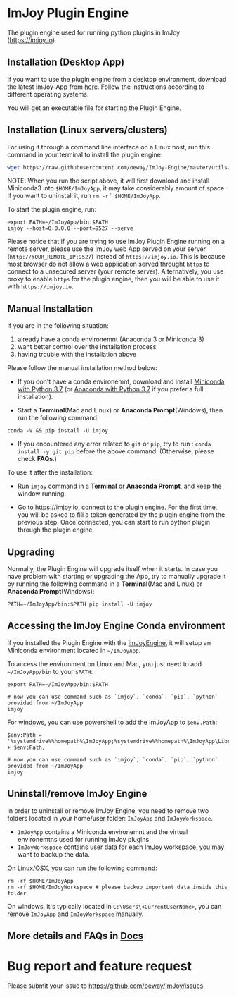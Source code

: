# ImJoy Plugin Engine
The plugin engine used for running python plugins in ImJoy (https://imjoy.io).

## Installation (Desktop App)

If you want to use the plugin engine from a desktop environment, download the latest ImJoy-App from [here](https://github.com/oeway/ImJoy-App/releases). Follow the instructions according to different operating systems.

You will get an executable file for starting the Plugin Engine.

## Installation (Linux servers/clusters)

For using it through a command line interface on a Linux host, run this command in your terminal to install the plugin engine:
```bash
wget https://raw.githubusercontent.com/oeway/ImJoy-Engine/master/utils/Linux_Install.sh  -O - | bash
```

NOTE: When you run the script above, it will first download and install Miniconda3 into `$HOME/ImJoyApp`, it may take considerably amount of space. If you want to uninstall it, run `rm -rf $HOME/ImJoyApp`.  

To start the plugin engine, run:
```
export PATH=~/ImJoyApp/bin:$PATH
imjoy --host=0.0.0.0 --port=9527 --serve
```

Please notice that if you are trying to use ImJoy Plugin Engine running on a remote server, please use the ImJoy web App served on your server (`http://YOUR_REMOTE_IP:9527`) instead of `https://imjoy.io`. This is because most browser do not allow a web application served throught `https` to connect to a unsecured server (your remote server). Alternatively, you use proxy to enable `https` for the plugin engine, then you will be able to use it with `https://imjoy.io`.


## Manual Installation
  If you are in the following situation:
   1) already have a conda environemnt (Anaconda 3 or Miniconda 3)
   1) want better control over the installation process
   2) having trouble with the installation above

  Please follow the manual installation method below:

  * If you don't have a conda environemnt, download and install [Miniconda with Python 3.7](https://conda.io/miniconda.html) (or [Anaconda with Python 3.7](https://www.anaconda.com/download/) if you prefer a full installation).

  * Start a **Terminal**(Mac and Linux) or **Anaconda Prompt**(Windows), then run the following command:

  ```
  conda -V && pip install -U imjoy
  ```

  * If you encountered any error related to `git` or `pip`, try to run : `conda install -y git pip` before the above command. (Otherwise, please check **FAQs**.)

  To use it after the installation:
  * Run `imjoy` command in a **Terminal** or **Anaconda Prompt**, and keep the window running.

  * Go to https://imjoy.io, connect to the plugin engine. For the first time, you will be asked to fill a token generated by the plugin engine from the previous step. Once connected, you can start to run python plugin through the plugin engine.

## Upgrading

Normally, the Plugin Engine will upgrade itself when it starts.
In case you have problem with starting or upgrading the App, try to manually upgrade it by running the following command in a **Terminal**(Mac and Linux) or **Anaconda Prompt**(Windows):
```
PATH=~/ImJoyApp/bin:$PATH pip install -U imjoy
```

## Accessing the ImJoy Engine Conda environment
If you installed the Plugin Engine with the [ImJoyEngine](https://github.com/oeway/ImJoy-Engine/releases), it will setup an Miniconda environment located in `~/ImJoyApp`.

To access the environment on Linux and Mac, you just need to add `~/ImJoyApp/bin` to your `$PATH`:
```
export PATH=~/ImJoyApp/bin:$PATH

# now you can use command such as `imjoy`, `conda`, `pip`, `python` provided from ~/ImJoyApp
imjoy

```
For windows, you can use powershell to add the ImJoyApp to `$env.Path`:
```
$env:Path = '%systemdrive%%homepath%\ImJoyApp;%systemdrive%%homepath%\ImJoyApp\Library\bin;%systemdrive%%homepath%\ImJoyApp\Scripts;' + $env:Path;

# now you can use command such as `imjoy`, `conda`, `pip`, `python` provided from ~/ImJoyApp
imjoy
```

## Uninstall/remove ImJoy Engine
In order to uninstall or remove ImJoy Engine, you need to remove two folders located in your home/user folder: `ImJoyApp` and `ImJoyWorkspace`.

 * `ImJoyApp` contains a Miniconda environemnt and the virtual environemtns used for running ImJoy plugins
 * `ImJoyWorkspace` contains user data for each ImJoy workspace, you may want to backup the data.

On Linux/OSX, you can run the following command:
```
rm -rf $HOME/ImJoyApp   
rm -rf $HOME/ImJoyWorkspace # please backup important data inside this folder
```
On windows, it's typically located in `C:\Users\<CurrentUserName>`, you can remove `ImJoyApp` and `ImJoyWorkspace` manually.

## More details and FAQs in [Docs](https://imjoy.io/docs/#/user_manual)

# Bug report and feature request

Please submit your issue to https://github.com/oeway/ImJoy/issues 

